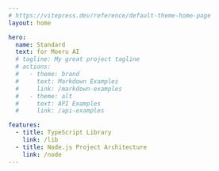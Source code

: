```yaml
---
# https://vitepress.dev/reference/default-theme-home-page
layout: home

hero:
  name: Standard
  text: for Moeru AI
  # tagline: My great project tagline
  # actions:
  #   - theme: brand
  #     text: Markdown Examples
  #     link: /markdown-examples
  #   - theme: alt
  #     text: API Examples
  #     link: /api-examples

features:
  - title: TypeScript Library
    link: /lib
  - title: Node.js Project Architecture
    link: /node
---
```

